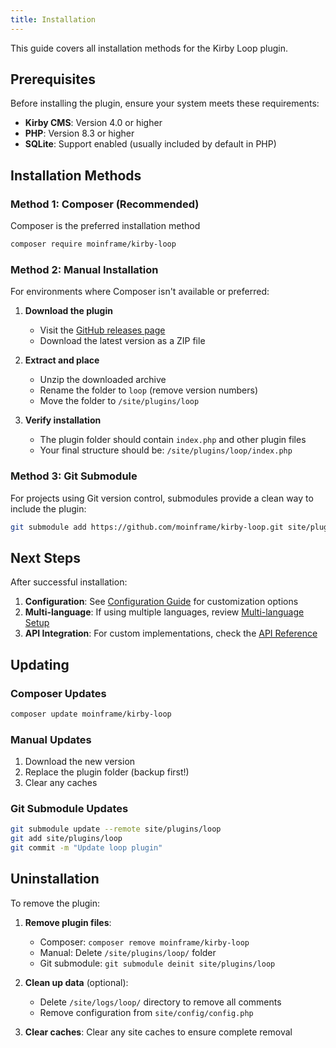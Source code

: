 ```yaml
---
title: Installation
---
```


This guide covers all installation methods for the Kirby Loop plugin.

## Prerequisites

Before installing the plugin, ensure your system meets these requirements:

- **Kirby CMS**: Version 4.0 or higher
- **PHP**: Version 8.3 or higher
- **SQLite**: Support enabled (usually included by default in PHP)

## Installation Methods

### Method 1: Composer (Recommended)

Composer is the preferred installation method

```bash
composer require moinframe/kirby-loop
```

### Method 2: Manual Installation

For environments where Composer isn't available or preferred:

1. **Download the plugin**
   - Visit the [GitHub releases page](https://github.com/moinframe/kirby-loop/releases)
   - Download the latest version as a ZIP file

2. **Extract and place**
   - Unzip the downloaded archive
   - Rename the folder to `loop` (remove version numbers)
   - Move the folder to `/site/plugins/loop`

3. **Verify installation**
   - The plugin folder should contain `index.php` and other plugin files
   - Your final structure should be: `/site/plugins/loop/index.php`

### Method 3: Git Submodule

For projects using Git version control, submodules provide a clean way to include the plugin:

```bash
git submodule add https://github.com/moinframe/kirby-loop.git site/plugins/loop
```

## Next Steps

After successful installation:

1. **Configuration**: See [Configuration Guide](https://moinfra.me/docs/kirby-loop/02-configuration) for customization options
2. **Multi-language**: If using multiple languages, review [Multi-language Setup](https://moinfra.me/docs/kirby-loop/03-multi-language)
3. **API Integration**: For custom implementations, check the [API Reference](https://moinfra.me/docs/kirby-loop/05-api)

## Updating

### Composer Updates
```bash
composer update moinframe/kirby-loop
```

### Manual Updates
1. Download the new version
2. Replace the plugin folder (backup first!)
3. Clear any caches

### Git Submodule Updates
```bash
git submodule update --remote site/plugins/loop
git add site/plugins/loop
git commit -m "Update loop plugin"
```

## Uninstallation

To remove the plugin:

1. **Remove plugin files**:
   - Composer: `composer remove moinframe/kirby-loop`
   - Manual: Delete `/site/plugins/loop/` folder
   - Git submodule: `git submodule deinit site/plugins/loop`

2. **Clean up data** (optional):
   - Delete `/site/logs/loop/` directory to remove all comments
   - Remove configuration from `site/config/config.php`

3. **Clear caches**: Clear any site caches to ensure complete removal
